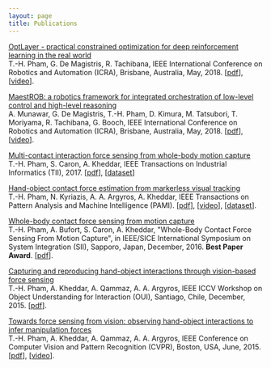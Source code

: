 ```yaml
---
layout: page
title: Publications
---
```


[OptLayer - practical constrained optimization for deep reinforcement learning in the real world](/2018-05-21-icra-optlayer)  
T.-H. Pham, G. De Magistris, R. Tachibana, IEEE International Conference on Robotics and Automation (ICRA), Brisbane, Australia, May, 2018.
[[pdf](https://arxiv.org/abs/1709.07643)],
[[video](http://www.youtube.com/watch?v=7liBbk3VjWQ)].

[MaestROB: a robotics framework for integrated orchestration of low-level control and high-level reasoning](/2018-05-21-icra-maestrob)  
A. Munawar, G. De Magistris, T.-H. Pham, D. Kimura, M. Tatsubori, T. Moriyama, R. Tachibana, G. Booch, IEEE International Conference on Robotics and Automation (ICRA), Brisbane, Australia, May, 2018.
[[pdf](https://arxiv.org/abs/1806.00802)],
[[video](https://www.youtube.com/watch?v=19JsdZi0TWU)].

[Multi-contact interaction force sensing from whole-body motion capture](/2017-10-23-tii)  
T.-H. Pham, S. Caron, A. Kheddar, IEEE Transactions on Industrial Informatics (TII), 2017.
[[pdf](http://ieeexplore.ieee.org/document/8078194/http://ieeexplore.ieee.org/abstract/document/8085141/)],
[[dataset](https://github.com/jrl-umi3218/WholeBodyKinodynamics)]

[Hand-object contact force estimation from markerless visual tracking](/2017-10-26-pami)  
T.-H. Pham, N. Kyriazis, A. A. Argyros, A. Kheddar, IEEE Transactions on Pattern Analysis and Machine Intelligence (PAMI).
[[pdf](http://ieeexplore.ieee.org/abstract/document/8085141/)],
[[video](https://www.youtube.com/watch?v=NhNV3tCcbd0)],
[[dataset](https://github.com/jrl-umi3218/ManipulationKinodynamics)].

[Whole-body contact force sensing from motion capture](/2016-12-13-sii)  
T.-H. Pham, A. Bufort, S. Caron, A. Kheddar, "Whole-Body Contact Force Sensing From Motion Capture", in IEEE/SICE International Symposium on System Integration (SII), Sapporo, Japan, December, 2016. **Best Paper Award**.
[[pdf](https://hal.archives-ouvertes.fr/hal-01372238/)].

[Capturing and reproducing hand-object interactions through vision-based force sensing](/2015-12-11-oui)  
T.-H. Pham, A. Kheddar, A. Qammaz, A. A. Argyros, IEEE ICCV Workshop on Object Understanding for Interaction (OUI), Santiago, Chile, December, 2015.
[[pdf](https://hal.archives-ouvertes.fr/hal-01372238/)].

[Towards force sensing from vision: observing hand-object interactions to infer manipulation forces](/2015-06-07-cvpr)  
T.-H. Pham, A. Kheddar, A. Qammaz, A. A. Argyros, IEEE Conference on Computer Vision and Pattern Recognition (CVPR), Boston, USA, June, 2015.
[[pdf](https://hal.archives-ouvertes.fr/hal-01356136/)],
[[video](http://www.youtube.com/watch?v=mtWwkOJkeXM)].

